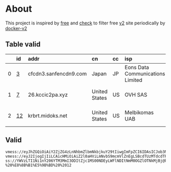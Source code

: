 
# About

This project is inspired by [free](https://github.com/freefq/free) and [check](https://github.com/yeahwu/check) to filter free [v2](https://github.com/v2fly/v2ray-core) site periodically by [docker-v2](https://hub.docker.com/r/v2ray/official)

    

## Table valid
|    | id                   | addr                  | cn            | cc   | isp                              | ip                     | chatgpt          |
|---:|:---------------------|:----------------------|:--------------|:-----|:---------------------------------|:-----------------------|:-----------------|
|  0 | [3](config/3.json)   | cfcdn3.sanfencdn9.com | Japan         | JP   | Eons Data Communications Limited | 38.207.152.104         | Yes (Region: US) |
|  1 | [7](config/7.json)   | 26.kccic2pa.xyz       | United States | US   | OVH SAS                          | 2604:2dc0:202:300::c78 | Yes (Region: US) |
|  2 | [12](config/12.json) | krbrt.midoks.net      | United States | US   | Melbikomas UAB                   | 88.210.37.202          | Yes (Region: SG) |

## Valid
```
vmess://eyJhZGQiOiAiY2ZjZG4zLnNhbmZlbmNkbjkuY29tIiwgImFpZCI6IDAsICJob3N0IjogImpwNWFjY2Y1YzZlLmNodnNpZmV0cmoueHl6IiwgImlkIjogIjg0NWU2Mjg5LTNlZmItNGNlOC1hZDhkLWExOGE0YzdhZjBlZiIsICJuZXQiOiAid3MiLCAicGF0aCI6ICIvdmlkZW8vYkRSQXF5bkYiLCAicG9ydCI6IDIwNTIsICJwcyI6ICJnaXRodWIuY29tL2ZyZWVmcSAtIFx1N2Y4ZVx1NTZmZENsb3VkRmxhcmVcdTgyODJcdTcwYjkgMyIsICJ0bHMiOiAiIiwgInR5cGUiOiAiYXV0byIsICJzZWN1cml0eSI6ICJhdXRvIiwgInNraXAtY2VydC12ZXJpZnkiOiB0cnVlLCAic25pIjogIiJ9
vmess://eyJ2IjogIjIiLCAicHMiOiAiZ2l0aHViLmNvbS9mcmVlZnEgLSBcdTUzMTdcdTRlYWNcdTVlMDJcdTc5ZmJcdTUyYTggNyIsICJhZGQiOiAiMjYua2NjaWMycGEueHl6IiwgInBvcnQiOiAiNTAwMjYiLCAiaWQiOiAiODM0ZWQ0ZDYtYjBjNS00YjRiLTk2YTQtYjMwNTZhM2RjNDQxIiwgImFpZCI6ICIwIiwgInNjeSI6ICJhdXRvIiwgIm5ldCI6ICJ0Y3AiLCAidHlwZSI6ICJub25lIiwgImhvc3QiOiAiIiwgInBhdGgiOiAiIiwgInRscyI6ICIiLCAic25pIjogIiIsICJhbHBuIjogIiJ9
ss://YWVzLTI1Ni1nY206YTM3MmI3ODItZjc1MS00NDEyLWFlNDItNmM0OGZlOTNkMjBj@krbrt.midoks.net:20960#github.com/freefq%20-%20%E8%8B%B1%E5%9B%BD%20%2012
```

